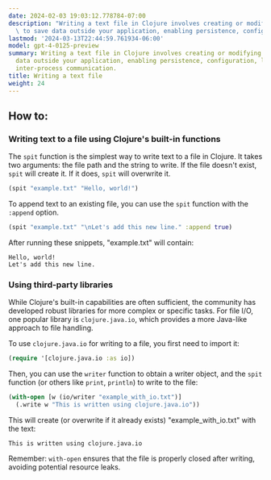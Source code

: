 ```yaml
---
date: 2024-02-03 19:03:12.778784-07:00
description: "Writing a text file in Clojure involves creating or modifying files\
  \ to save data outside your application, enabling persistence, configuration, logging,\u2026"
lastmod: '2024-03-13T22:44:59.761934-06:00'
model: gpt-4-0125-preview
summary: Writing a text file in Clojure involves creating or modifying files to save
  data outside your application, enabling persistence, configuration, logging, or
  inter-process communication.
title: Writing a text file
weight: 24
---
```


## How to:


### Writing text to a file using Clojure's built-in functions
The `spit` function is the simplest way to write text to a file in Clojure. It takes two arguments: the file path and the string to write. If the file doesn't exist, `spit` will create it. If it does, `spit` will overwrite it.

```clojure
(spit "example.txt" "Hello, world!")
```

To append text to an existing file, you can use the `spit` function with the `:append` option.

```clojure
(spit "example.txt" "\nLet's add this new line." :append true)
```

After running these snippets, "example.txt" will contain:

```
Hello, world!
Let's add this new line.
```

### Using third-party libraries
While Clojure's built-in capabilities are often sufficient, the community has developed robust libraries for more complex or specific tasks. For file I/O, one popular library is `clojure.java.io`, which provides a more Java-like approach to file handling.

To use `clojure.java.io` for writing to a file, you first need to import it:

```clojure
(require '[clojure.java.io :as io])
```

Then, you can use the `writer` function to obtain a writer object, and the `spit` function (or others like `print`, `println`) to write to the file:

```clojure
(with-open [w (io/writer "example_with_io.txt")]
  (.write w "This is written using clojure.java.io"))
```

This will create (or overwrite if it already exists) "example_with_io.txt" with the text:

```
This is written using clojure.java.io
```

Remember: `with-open` ensures that the file is properly closed after writing, avoiding potential resource leaks.
